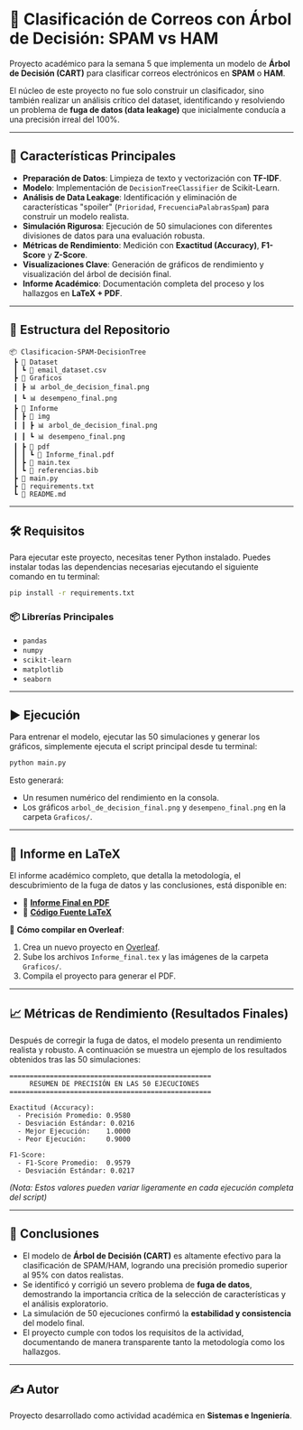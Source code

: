 # 🌳 Clasificación de Correos con Árbol de Decisión: SPAM vs HAM

Proyecto académico para la semana 5 que implementa un modelo de **Árbol de Decisión (CART)** para clasificar correos electrónicos en **SPAM** o **HAM**.

El núcleo de este proyecto no fue solo construir un clasificador, sino también realizar un análisis crítico del dataset, identificando y resolviendo un problema de **fuga de datos (data leakage)** que inicialmente conducía a una precisión irreal del 100%.

---

## 🚀 Características Principales

* **Preparación de Datos**: Limpieza de texto y vectorización con **TF-IDF**.
* **Modelo**: Implementación de `DecisionTreeClassifier` de Scikit-Learn.
* **Análisis de Data Leakage**: Identificación y eliminación de características "spoiler" (`Prioridad`, `FrecuenciaPalabrasSpam`) para construir un modelo realista.
* **Simulación Rigurosa**: Ejecución de 50 simulaciones con diferentes divisiones de datos para una evaluación robusta.
* **Métricas de Rendimiento**: Medición con **Exactitud (Accuracy)**, **F1-Score** y **Z-Score**.
* **Visualizaciones Clave**: Generación de gráficos de rendimiento y visualización del árbol de decisión final.
* **Informe Académico**: Documentación completa del proceso y los hallazgos en **LaTeX + PDF**.

---

## 📂 Estructura del Repositorio

```
📦 Clasificacion-SPAM-DecisionTree
 ┣ 📂 Dataset
 ┃ ┗ 📜 email_dataset.csv
 ┣ 📂 Graficos
 ┃ ┣ 📊 arbol_de_decision_final.png
 ┃ ┗ 📊 desempeno_final.png
 ┣ 📂 Informe
 ┃ ┣ 📂 img
 ┃ ┃ ┣ 📊 arbol_de_decision_final.png
 ┃ ┃ ┗ 📊 desempeno_final.png
 ┃ ┣ 📂 pdf
 ┃ ┃ ┗ 📜 Informe_final.pdf
 ┃ ┣ 📜 main.tex
 ┃ ┗ 📜 referencias.bib
 ┣ 📜 main.py
 ┣ 📜 requirements.txt
 ┗ 📜 README.md
```

---

## 🛠️ Requisitos

Para ejecutar este proyecto, necesitas tener Python instalado. Puedes instalar todas las dependencias necesarias ejecutando el siguiente comando en tu terminal:

```bash
pip install -r requirements.txt
```

### 📦 Librerías Principales

* `pandas`
* `numpy`
* `scikit-learn`
* `matplotlib`
* `seaborn`

---

## ▶️ Ejecución

Para entrenar el modelo, ejecutar las 50 simulaciones y generar los gráficos, simplemente ejecuta el script principal desde tu terminal:

```bash
python main.py
```

Esto generará:

* Un resumen numérico del rendimiento en la consola.
* Los gráficos `arbol_de_decision_final.png` y `desempeno_final.png` en la carpeta `Graficos/`.

---

## 📑 Informe en LaTeX

El informe académico completo, que detalla la metodología, el descubrimiento de la fuga de datos y las conclusiones, está disponible en:

* 📄 **[Informe Final en PDF](Informe/pdf/Informe_final.pdf)**
* 📜 **[Código Fuente LaTeX](Informe/main.tex)**

📌 **Cómo compilar en Overleaf**:
1.  Crea un nuevo proyecto en [Overleaf](https://www.overleaf.com/).
2.  Sube los archivos `Informe_final.tex` y las imágenes de la carpeta `Graficos/`.
3.  Compila el proyecto para generar el PDF.

---

## 📈 Métricas de Rendimiento (Resultados Finales)

Después de corregir la fuga de datos, el modelo presenta un rendimiento realista y robusto. A continuación se muestra un ejemplo de los resultados obtenidos tras las 50 simulaciones:

```
==================================================
     RESUMEN DE PRECISIÓN EN LAS 50 EJECUCIONES
==================================================

Exactitud (Accuracy):
  - Precisión Promedio: 0.9580
  - Desviación Estándar: 0.0216
  - Mejor Ejecución:    1.0000
  - Peor Ejecución:     0.9000

F1-Score:
  - F1-Score Promedio:  0.9579
  - Desviación Estándar: 0.0217
```
*(Nota: Estos valores pueden variar ligeramente en cada ejecución completa del script)*

---

## 📌 Conclusiones

* El modelo de **Árbol de Decisión (CART)** es altamente efectivo para la clasificación de SPAM/HAM, logrando una precisión promedio superior al 95% con datos realistas.
* Se identificó y corrigió un severo problema de **fuga de datos**, demostrando la importancia crítica de la selección de características y el análisis exploratorio.
* La simulación de 50 ejecuciones confirmó la **estabilidad y consistencia** del modelo final.
* El proyecto cumple con todos los requisitos de la actividad, documentando de manera transparente tanto la metodología como los hallazgos.

---


## ✍️ Autor

Proyecto desarrollado como actividad académica en **Sistemas e Ingeniería**.
